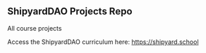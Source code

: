 ## ShipyardDAO Projects Repo

All course projects

Access the ShipyardDAO curriculum here: https://shipyard.school
